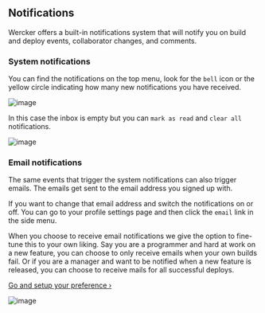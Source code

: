 ## Notifications

Wercker offers a built-in notifications system that will notify you on build and
deploy events, collaborator changes, and comments.

### System notifications

You can find the notifications on the top menu, look for the `bell` icon or the
yellow circle indicating how many new notifications you have received.

![image](/images/notifications_1.jpg)

In this case the inbox is empty but you can `mark as read` and `clear all` notifications.

![image](/images/notifications_2.jpg)

### Email notifications

The same events that trigger the system notifications can also trigger emails. 
The emails get sent to the email address you signed up with.

If you want to change that email address and switch the notifications on or off.
You can go to your profile settings page and then click the `email` link in the
side menu.

When you choose to receive email notifications we give the option to fine-tune this
to your own liking. Say you are a programmer and hard at work on a new feature, you
can choose to only receive emails when your own builds fail. Or if you are a manager 
and want to be notified when a new feature is released, you can choose to receive mails 
for all successful deploys.

[Go and setup your preference &rsaquo;](https://app.wercker.com/#profile/email)

![image](/images/notifications_3.jpg)


